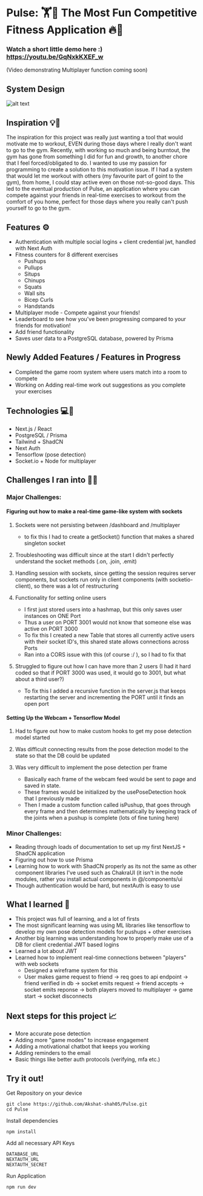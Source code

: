 # Pulse: 🏋️🌟 The Most Fun Competitive Fitness Application 🔥💪

### Watch a short little demo here :) https://youtu.be/GqNxkKXEF_w
(Video demonstrating Multiplayer function coming soon)

## System Design 
![alt text](https://github.com/[Akshat-shah05]/[Pulse]/blob/[main]/image.jpg?raw=true)

## Inspiration 💡💭
The inspiration for this project was really just wanting a tool that would motivate me to workout, EVEN during those days where I really don't want to go to the gym. Recently, with working so much and being burntout, the gym has gone from something I did for fun and growth, to another chore that I feel forced/obligated to do. I wanted to use my passion for programming to create a solution to this motivation issue. If I had a system that would let me workout with others (my favourite part of goint to the gym), from home, I could stay active even on those not-so-good days. This led to the eventual production of Pulse, an application where you can compete against your friends in real-time exercises to workout from the comfort of you home, perfect for those days where you really can't push yourself to go to the gym.

## Features ⚙️
- Authentication with multiple social logins + client credential jwt, handled with Next Auth
- Fitness counters for 8 different exercises
  - Pushups
  - Pullups
  - Situps
  - Chinups
  - Squats
  - Wall sits
  - Bicep Curls
  - Handstands
- Multiplayer mode - Compete against your friends!
- Leaderboard to see how you've been progressing compared to your friends for motivation!
- Add friend functionality 
- Saves user data to a PostgreSQL database, powered by Prisma

## Newly Added Features / Features in Progress
- Completed the game room system where users match into a room to compete
- Working on Adding real-time work out suggestions as you complete your exercises

## Technologies 💻🔐
- Next.js / React
- PostgreSQL / Prisma
- Tailwind + ShadCN
- Next Auth
- Tensorflow (pose detection)
- Socket.io + Node for multiplayer

## Challenges I ran into 💪🤔

### Major Challenges: 

#### Figuring out how to make a real-time game-like system with sockets
  1. Sockets were not persisting between /dashboard and /multiplayer
     - to fix this I had to create a getSocket() function that makes a shared singleton socket

  2. Troubleshooting was difficult since at the start I didn't perfectly understand the socket methods (.on, .join, .emit)
     
  3. Handling session with sockets, since getting the session requires server components, but sockets run only in client components (with socketio-client), so there was a lot of restructuring
     
  4. Functionality for setting online users
       - I first just stored users into a hashmap, but this only saves user instances on ONE Port
       - Thus a user on PORT 3001 would not know that someone else was active on PORT 3000
       - To fix this I created a new Table that stores all currently active users with their socket ID's, this shared state allows connections across Ports
       - Ran into a CORS issue with this (of course :/ ), so I had to fix that
         
  5. Struggled to figure out how I can have more than 2 users (I had it hard coded so that if PORT 3000 was used, it would go to 3001, but what about a third user?)
       - To fix this I added a recursive function in the server.js that keeps restarting the server and incrementing the PORT until it finds an open port

#### Setting Up the Webcam + Tensorflow Model
  1. Had to figure out how to make custom hooks to get my pose detection model started
     
  2. Was difficult connecting results from the pose detection model to the state so that the DB could be updated
     
  3. Was very difficult to implement the pose detection per frame
      - Basically each frame of the webcam feed would be sent to page and saved in state.
      - These frames would be initialized by the usePoseDetection hook that I previously made
      - Then I made a custom function called isPushup, that goes through every frame and then determines mathematically by keeping track of the joints when a pushup is complete (lots of fine tuning here) 

### Minor Challenges:
- Reading through loads of documentation to set up my first NextJS + ShadCN application
- Figuring out how to use Prisma 
- Learning how to work with ShadCN properly as its not the same as other component libraries I've used such as ChakraUI (it isn't in the node modules, rather you install actual components in @/components/ui
- Though authentication would be hard, but nextAuth is  easy to use
  
## What I learned 🧠
- This project was full of learning, and a lot of firsts
- The most significant learning was using ML libraries like tensorflow to develop my own pose detection models for pushups + other exercises
- Another big learning was understanding how to properly make use of a DB for client credential JWT based logins
- Learned a lot about JWT
- Learned how to implement real-time connections between "players" with web sockets
  - Designed a wireframe system for this
  - User makes game request to friend -> req goes to api endpoint -> friend verified in db -> socket emits request -> friend accepts -> socket emits reponse -> both players moved to multiplayer -> game start -> socket disconnects

## Next steps for this project 📈
- More accurate pose detection
- Adding more "game modes" to increase engagement
- Adding a motivational chatbot that keeps you working
- Adding reminders to the email
- Basic things like better auth protocols (verifying, mfa etc.)

## Try it out!
Get Repository on your device
```
git clone https://github.com/Akshat-shah05/Pulse.git
cd Pulse
```

Install dependencies
```
npm install
```

Add all necessary API Keys
```
DATABASE_URL
NEXTAUTH_URL
NEXTAUTH_SECRET
```

Run Application
```
npm run dev
```
